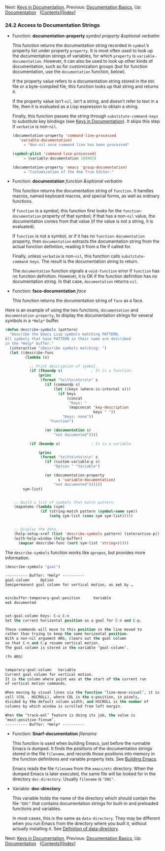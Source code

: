 

Next: [Keys in Documentation](Keys-in-Documentation.html), Previous: [Documentation Basics](Documentation-Basics.html), Up: [Documentation](Documentation.html)   \[[Contents](index.html#SEC_Contents "Table of contents")]\[[Index](Index.html "Index")]

### 24.2 Access to Documentation Strings

*   Function: **documentation-property** *symbol property \&optional verbatim*

    This function returns the documentation string recorded in `symbol`’s property list under property `property`. It is most often used to look up the documentation strings of variables, for which `property` is `variable-documentation`. However, it can also be used to look up other kinds of documentation, such as for customization groups (but for function documentation, use the `documentation` function, below).

    If the property value refers to a documentation string stored in the `DOC` file or a byte-compiled file, this function looks up that string and returns it.

    If the property value isn’t `nil`, isn’t a string, and doesn’t refer to text in a file, then it is evaluated as a Lisp expression to obtain a string.

    Finally, this function passes the string through `substitute-command-keys` to substitute key bindings (see [Keys in Documentation](Keys-in-Documentation.html)). It skips this step if `verbatim` is non-`nil`.

    ```lisp
    (documentation-property 'command-line-processed
       'variable-documentation)
         ⇒ "Non-nil once command line has been processed"
    ```

    ```lisp
    (symbol-plist 'command-line-processed)
         ⇒ (variable-documentation 188902)
    ```

    ```lisp
    (documentation-property 'emacs 'group-documentation)
         ⇒ "Customization of the One True Editor."
    ```

<!---->

*   Function: **documentation** *function \&optional verbatim*

    This function returns the documentation string of `function`. It handles macros, named keyboard macros, and special forms, as well as ordinary functions.

    If `function` is a symbol, this function first looks for the `function-documentation` property of that symbol; if that has a non-`nil` value, the documentation comes from that value (if the value is not a string, it is evaluated).

    If `function` is not a symbol, or if it has no `function-documentation` property, then `documentation` extracts the documentation string from the actual function definition, reading it from a file if called for.

    Finally, unless `verbatim` is non-`nil`, this function calls `substitute-command-keys`. The result is the documentation string to return.

    The `documentation` function signals a `void-function` error if `function` has no function definition. However, it is OK if the function definition has no documentation string. In that case, `documentation` returns `nil`.

<!---->

*   Function: **face-documentation** *face*

    This function returns the documentation string of `face` as a face.

Here is an example of using the two functions, `documentation` and `documentation-property`, to display the documentation strings for several symbols in a `*Help*` buffer.

```lisp
(defun describe-symbols (pattern)
  "Describe the Emacs Lisp symbols matching PATTERN.
All symbols that have PATTERN in their name are described
in the *Help* buffer."
  (interactive "sDescribe symbols matching: ")
  (let ((describe-func
         (lambda (s)
```

```lisp
           ;; Print description of symbol.
           (if (fboundp s)             ; It is a function.
               (princ
                (format "%s\t%s\n%s\n\n" s
                  (if (commandp s)
                      (let ((keys (where-is-internal s)))
                        (if keys
                            (concat
                             "Keys: "
                             (mapconcat 'key-description
                                        keys " "))
                          "Keys: none"))
                    "Function")
```

```lisp
                  (or (documentation s)
                      "not documented"))))

           (if (boundp s)              ; It is a variable.
```

```lisp
               (princ
                (format "%s\t%s\n%s\n\n" s
                  (if (custom-variable-p s)
                      "Option " "Variable")
```

```lisp
                  (or (documentation-property
                        s 'variable-documentation)
                      "not documented"))))))
        sym-list)
```

```lisp
```

```lisp
    ;; Build a list of symbols that match pattern.
    (mapatoms (lambda (sym)
                (if (string-match pattern (symbol-name sym))
                    (setq sym-list (cons sym sym-list)))))
```

```lisp
```

```lisp
    ;; Display the data.
    (help-setup-xref (list 'describe-symbols pattern) (interactive-p))
    (with-help-window (help-buffer)
      (mapcar describe-func (sort sym-list 'string<)))))
```

The `describe-symbols` function works like `apropos`, but provides more information.

```lisp
(describe-symbols "goal")

---------- Buffer: *Help* ----------
goal-column     Option
Semipermanent goal column for vertical motion, as set by …
```

```lisp
```

```lisp
minibuffer-temporary-goal-position      Variable
not documented
```

```lisp
```

```lisp
set-goal-column Keys: C-x C-n
Set the current horizontal position as a goal for C-n and C-p.
```

```lisp
Those commands will move to this position in the line moved to
rather than trying to keep the same horizontal position.
With a non-nil argument ARG, clears out the goal column
so that C-n and C-p resume vertical motion.
The goal column is stored in the variable ‘goal-column’.

(fn ARG)
```

```lisp
```

```lisp
temporary-goal-column   Variable
Current goal column for vertical motion.
It is the column where point was at the start of the current run
of vertical motion commands.

When moving by visual lines via the function ‘line-move-visual’, it is a cons
cell (COL . HSCROLL), where COL is the x-position, in pixels,
divided by the default column width, and HSCROLL is the number of
columns by which window is scrolled from left margin.

When the ‘track-eol’ feature is doing its job, the value is
‘most-positive-fixnum’.
---------- Buffer: *Help* ----------
```

*   Function: **Snarf-documentation** *filename*

    This function is used when building Emacs, just before the runnable Emacs is dumped. It finds the positions of the documentation strings stored in the file `filename`, and records those positions into memory in the function definitions and variable property lists. See [Building Emacs](Building-Emacs.html).

    Emacs reads the file `filename` from the `emacs/etc` directory. When the dumped Emacs is later executed, the same file will be looked for in the directory `doc-directory`. Usually `filename` is `"DOC"`.

<!---->

*   Variable: **doc-directory**

    This variable holds the name of the directory which should contain the file `"DOC"` that contains documentation strings for built-in and preloaded functions and variables.

    In most cases, this is the same as `data-directory`. They may be different when you run Emacs from the directory where you built it, without actually installing it. See [Definition of data-directory](Help-Functions.html#Definition-of-data_002ddirectory).

Next: [Keys in Documentation](Keys-in-Documentation.html), Previous: [Documentation Basics](Documentation-Basics.html), Up: [Documentation](Documentation.html)   \[[Contents](index.html#SEC_Contents "Table of contents")]\[[Index](Index.html "Index")]
